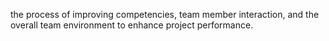 the process of improving competencies, team member interaction, and the overall team environment 
to enhance project performance.
